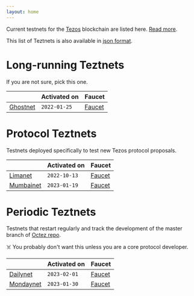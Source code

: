 ```yaml
---
layout: home
---
```


Current testnets for the [Tezos](https://tezos.com) blockchain are listed here. [Read more](about/).

This list of Teztnets is also available in [json format](https://teztnets.xyz/teztnets.json).

# Long-running Teztnets

If you are not sure, pick this one.

| | Activated on | Faucet |
|-------|---------------------|--|
| [Ghostnet](/ghostnet-about) | `2022-01-25` | [Faucet](https://faucet.ghostnet.teztnets.xyz) |



# Protocol Teztnets

Testnets deployed specifically to test new Tezos protocol proposals.

| | Activated on | Faucet |
|-------|---------------------|--|
| [Limanet](/limanet-about) | `2022-10-13` | [Faucet](https://faucet.limanet.teztnets.xyz) |
| [Mumbainet](/mumbainet-about) | `2023-01-19` | [Faucet](https://faucet.mumbainet.teztnets.xyz) |



# Periodic Teztnets

Testnets that restart regularly and track the development of the master branch of [Octez repo](https://gitlab.com/tezos/tezos/).
 
☠️ You probably don't want this unless you are a core protocol developer.

| | Activated on | Faucet |
|-------|---------------------|--|
| [Dailynet](/dailynet-about) | `2023-02-01` | [Faucet](https://faucet.dailynet-2023-02-01.teztnets.xyz) |
| [Mondaynet](/mondaynet-about) | `2023-01-30` | [Faucet](https://faucet.mondaynet-2023-01-30.teztnets.xyz) |



